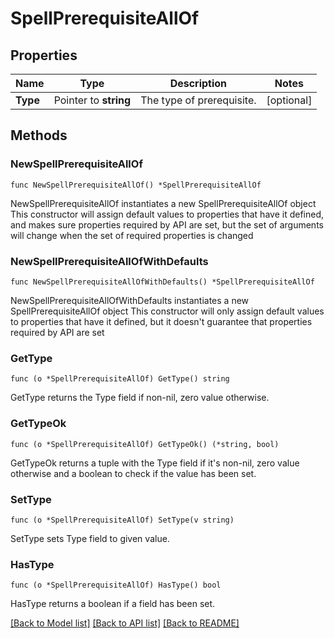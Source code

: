 # SpellPrerequisiteAllOf

## Properties

Name | Type | Description | Notes
------------ | ------------- | ------------- | -------------
**Type** | Pointer to **string** | The type of prerequisite. | [optional] 

## Methods

### NewSpellPrerequisiteAllOf

`func NewSpellPrerequisiteAllOf() *SpellPrerequisiteAllOf`

NewSpellPrerequisiteAllOf instantiates a new SpellPrerequisiteAllOf object
This constructor will assign default values to properties that have it defined,
and makes sure properties required by API are set, but the set of arguments
will change when the set of required properties is changed

### NewSpellPrerequisiteAllOfWithDefaults

`func NewSpellPrerequisiteAllOfWithDefaults() *SpellPrerequisiteAllOf`

NewSpellPrerequisiteAllOfWithDefaults instantiates a new SpellPrerequisiteAllOf object
This constructor will only assign default values to properties that have it defined,
but it doesn't guarantee that properties required by API are set

### GetType

`func (o *SpellPrerequisiteAllOf) GetType() string`

GetType returns the Type field if non-nil, zero value otherwise.

### GetTypeOk

`func (o *SpellPrerequisiteAllOf) GetTypeOk() (*string, bool)`

GetTypeOk returns a tuple with the Type field if it's non-nil, zero value otherwise
and a boolean to check if the value has been set.

### SetType

`func (o *SpellPrerequisiteAllOf) SetType(v string)`

SetType sets Type field to given value.

### HasType

`func (o *SpellPrerequisiteAllOf) HasType() bool`

HasType returns a boolean if a field has been set.


[[Back to Model list]](../README.md#documentation-for-models) [[Back to API list]](../README.md#documentation-for-api-endpoints) [[Back to README]](../README.md)


